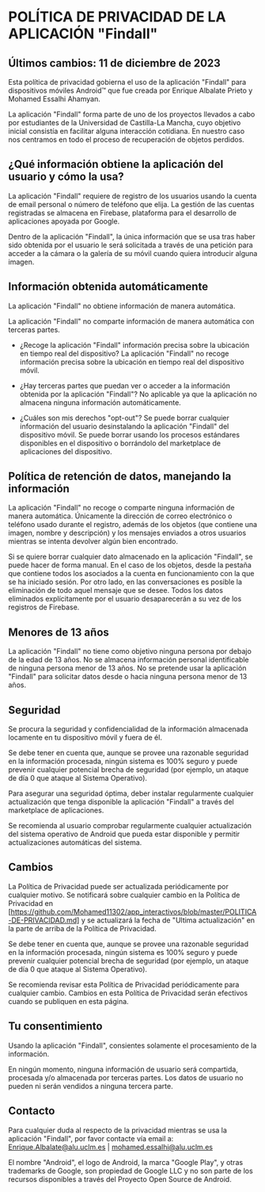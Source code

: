 # POLÍTICA DE PRIVACIDAD DE LA APLICACIÓN "Findall"
## Últimos cambios: 11 de diciembre de 2023

Esta política de privacidad gobierna el uso de la aplicación "Findall" para dispositivos móviles Android™ que fue creada por Enrique Albalate Prieto y Mohamed Essalhi Ahamyan.

La aplicación "Findall" forma parte de uno de los proyectos llevados a cabo por estudiantes de la Universidad de Castilla-La Mancha, cuyo objetivo inicial consistía en facilitar alguna interacción cotidiana. En nuestro caso nos centramos en todo el proceso de recuperación de objetos perdidos.

## ¿Qué información obtiene la aplicación del usuario y cómo la usa?
La aplicación "Findall" requiere de registro de los usuarios usando la cuenta de email personal o número de teléfono que elija. La gestión de las cuentas registradas se almacena en Firebase, plataforma para el desarrollo de aplicaciones apoyada por Google.

Dentro de la aplicación "Findall", la única información que se usa tras haber sido obtenida por el usuario le será solicitada a través de una petición para acceder a la cámara o la galería de su móvil cuando quiera introducir alguna imagen.

## Información obtenida automáticamente
La aplicación "Findall" no obtiene información de manera automática.

La aplicación "Findall" no comparte información de manera automática con terceras partes.

* ¿Recoge la aplicación "Findall" información precisa sobre la ubicación en tiempo real del dispositivo?
La aplicación "Findall" no recoge información precisa sobre la ubicación en tiempo real del dispositivo móvil.

* ¿Hay terceras partes que puedan ver o acceder a la información obtenida por la aplicación "Findall"?
No aplicable ya que la aplicación no almacena ninguna información automáticamente.

* ¿Cuáles son mis derechos "opt-out"?
Se puede borrar cualquier información del usuario desinstalando la aplicación "Findall" del dispositivo móvil. Se puede borrar usando los procesos estándares disponibles en el dispositivo o borrándolo del marketplace de aplicaciones del dispositivo.

## Política de retención de datos, manejando la información
La aplicación "Findall" no recoge o comparte ninguna información de manera automática. Únicamente la dirección de correo electrónico o teléfono usado durante el registro, además de los objetos (que contiene una imagen, nombre y descripción) y los mensajes enviados a otros usuarios mientras se intenta devolver algún bien encontrado.

Si se quiere borrar cualquier dato almacenado en la aplicación "Findall", se puede hacer de forma manual. En el caso de los objetos, desde la pestaña que contiene todos los asociados a la cuenta en funcionamiento con la que se ha iniciado sesión. Por otro lado, en las conversaciones es posible la eliminación de todo aquel mensaje que se desee. Todos los datos eliminados explícitamente por el usuario desaparecerán a su vez de los registros de Firebase.

## Menores de 13 años
La aplicación "Findall" no tiene como objetivo ninguna persona por debajo de la edad de 13 años. No se almacena información personal identificable de ninguna persona menor de 13 años. No se pretende usar la aplicación "Findall" para solicitar datos desde o hacia ninguna persona menor de 13 años. 

## Seguridad
Se procura la seguridad y confidencialidad de la información almacenada locamente en tu dispositivo móvil y fuera de él.

Se debe tener en cuenta que, aunque se provee una razonable seguridad en la información procesada, ningún sistema es 100% seguro y puede prevenir cualquier potencial brecha de seguridad (por ejemplo, un ataque de día 0 que ataque al Sistema Operativo).

Para asegurar una seguridad óptima, deber instalar regularmente cualquier actualización que tenga disponible la aplicación "Findall" a través del marketplace de aplicaciones.

Se recomienda al usuario comprobar regularmente cualquier actualización del sistema operativo de Android que pueda estar disponible y permitir actualizaciones automáticas del sistema.

## Cambios
La Política de Privacidad puede ser actualizada periódicamente por cualquier motivo. Se notificará sobre cualquier cambio en la Política de Privacidad en [https://github.com/Mohamed11302/app_interactivos/blob/master/POLITICA-DE-PRIVACIDAD.md] y se actualizará la fecha de "Ultima actualización" en la parte de arriba de la Política de Privacidad.

Se debe tener en cuenta que, aunque se provee una razonable seguridad en la información procesada, ningún sistema es 100% seguro y puede prevenir cualquier potencial brecha de seguridad (por ejemplo, un ataque de día 0 que ataque al Sistema Operativo).

Se recomienda revisar esta Política de Privacidad periódicamente para cualquier cambio. Cambios en esta Política de Privacidad serán efectivos cuando se publiquen en esta página.

## Tu consentimiento
Usando la aplicación "Findall", consientes solamente el procesamiento de la información.

En ningún momento, ninguna información de usuario será compartida, procesada y/o almacenada por terceras partes. Los datos de usuario no pueden ni serán vendidos a ninguna tercera parte.

## Contacto 
Para cualquier duda al respecto de la privacidad mientras se usa la aplicación "Findall", por favor contacte vía email a: 
Enrique.Albalate@alu.uclm.es | mohamed.essalhi@alu.uclm.es

El nombre "Android", el logo de Android, la marca "Google Play", y otras trademarks de Google, son propiedad de Google LLC y no son parte de los recursos disponibles a través del Proyecto Open Source de Android.

